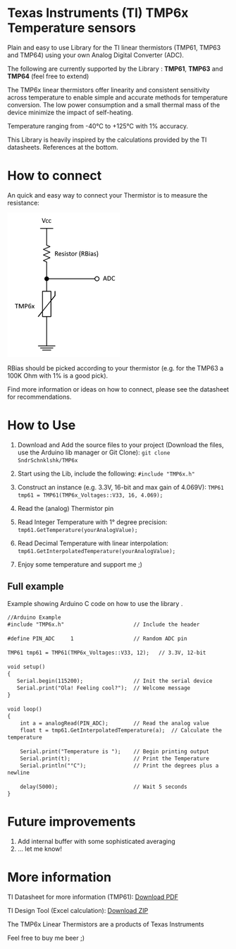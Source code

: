 # Texas Instruments (TI) TMP6x Temperature sensors

Plain and easy to use Library for the TI linear thermistors (TMP61, TMP63 and TMP64) using your own Analog Digital Converter (ADC). 

The following are currently supported by the Library : **TMP61**, **TMP63** and **TMP64** (feel free to extend)

The TMP6x linear thermistors offer linearity and consistent sensitivity across temperature to enable simple and accurate methods for temperature conversion. The low power consumption and a small thermal mass of the device minimize the impact of self-heating.

Temperature ranging from -40°C to +125°C with 1% accuracy.

This Library is heavily inspired by the calculations provided by the TI datasheets. References at the bottom.

# How to connect

An quick and easy way to connect your Thermistor is to measure the resistance:

![This is an image](https://github.com/SndrSchnklshk/TMP6x/blob/master/img/howtouse.png)

RBias should be picked according to your thermistor (e.g. for the TMP63 a 100K Ohm with 1% is a good pick).

Find more information or ideas on how to connect, please see the datasheet for recommendations.

# How to Use

1) Download and Add the source files to your project (Download the files, use the Arduino lib manager or Git Clone):
```git clone SndrSchnklshk/TMP6x```

2) Start using the Lib, include the following:
```#include "TMP6x.h"```

3) Construct an instance (e.g. 3.3V, 16-bit and max gain of 4.069V):
```TMP61 tmp61 = TMP61(TMP6x_Voltages::V33, 16, 4.069);```

4) Read the (analog) Thermistor pin

5) Read Integer Temperature with 1° degree precision:
```tmp61.GetTemperature(yourAnalogValue);```

6) Read Decimal Temperature with linear interpolation:
```tmp61.GetInterpolatedTemperature(yourAnalogValue);```

7) Enjoy some temperature and support me ;)

## Full example
Example showing Arduino C code on how to use the library .

```
//Arduino Example
#include "TMP6x.h"                      // Include the header

#define PIN_ADC     1                   // Random ADC pin

TMP61 tmp61 = TMP61(TMP6x_Voltages::V33, 12);   // 3.3V, 12-bit

void setup() 
{
   Serial.begin(115200);                // Init the serial device
   Serial.print("Ola! Feeling cool?");  // Welcome message 
}

void loop() 
{
    int a = analogRead(PIN_ADC);        // Read the analog value
    float t = tmp61.GetInterpolatedTemperature(a);  // Calculate the temperature
    
    Serial.print("Temperature is ");    // Begin printing output
    Serial.print(t);                    // Print the Temperature
    Serial.println("°C");               // Print the degrees plus a newline

    delay(5000);                        // Wait 5 seconds
}
```

# Future improvements

1) Add internal buffer with some sophisticated averaging
2) ... let me know!

# More information

TI Datasheet for more information (TMP61): [Download PDF](https://www.ti.com/lit/ds/symlink/tmp61.pdf)

TI Design Tool (Excel calculation): [Download ZIP](http://www.ti.com/lit/zip/sboc595)

The TMP6x Linear Thermistors are a products of Texas Instruments

Feel free to buy me beer ;)